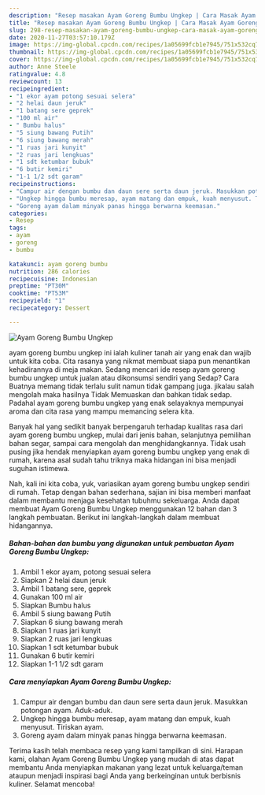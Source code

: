 ```yaml
---
description: "Resep masakan Ayam Goreng Bumbu Ungkep | Cara Masak Ayam Goreng Bumbu Ungkep Yang Mudah Dan Praktis"
title: "Resep masakan Ayam Goreng Bumbu Ungkep | Cara Masak Ayam Goreng Bumbu Ungkep Yang Mudah Dan Praktis"
slug: 298-resep-masakan-ayam-goreng-bumbu-ungkep-cara-masak-ayam-goreng-bumbu-ungkep-yang-mudah-dan-praktis
date: 2020-11-27T03:57:10.179Z
image: https://img-global.cpcdn.com/recipes/1a05699fcb1e7945/751x532cq70/ayam-goreng-bumbu-ungkep-foto-resep-utama.jpg
thumbnail: https://img-global.cpcdn.com/recipes/1a05699fcb1e7945/751x532cq70/ayam-goreng-bumbu-ungkep-foto-resep-utama.jpg
cover: https://img-global.cpcdn.com/recipes/1a05699fcb1e7945/751x532cq70/ayam-goreng-bumbu-ungkep-foto-resep-utama.jpg
author: Anne Steele
ratingvalue: 4.8
reviewcount: 13
recipeingredient:
- "1 ekor ayam potong sesuai selera"
- "2 helai daun jeruk"
- "1 batang sere geprek"
- "100 ml air"
- " Bumbu halus"
- "5 siung bawang Putih"
- "6 siung bawang merah"
- "1 ruas jari kunyit"
- "2 ruas jari lengkuas"
- "1 sdt ketumbar bubuk"
- "6 butir kemiri"
- "1-1 1/2 sdt garam"
recipeinstructions:
- "Campur air dengan bumbu dan daun sere serta daun jeruk. Masukkan potongan ayam. Aduk-aduk."
- "Ungkep hingga bumbu meresap, ayam matang dan empuk, kuah menyusut. Tiriskan ayam."
- "Goreng ayam dalam minyak panas hingga berwarna keemasan."
categories:
- Resep
tags:
- ayam
- goreng
- bumbu

katakunci: ayam goreng bumbu 
nutrition: 286 calories
recipecuisine: Indonesian
preptime: "PT30M"
cooktime: "PT53M"
recipeyield: "1"
recipecategory: Dessert

---
```



![Ayam Goreng Bumbu Ungkep](https://img-global.cpcdn.com/recipes/1a05699fcb1e7945/751x532cq70/ayam-goreng-bumbu-ungkep-foto-resep-utama.jpg)


ayam goreng bumbu ungkep ini ialah kuliner tanah air yang enak dan wajib untuk kita coba. Cita rasanya yang nikmat membuat siapa pun menantikan kehadirannya di meja makan.
Sedang mencari ide resep ayam goreng bumbu ungkep untuk jualan atau dikonsumsi sendiri yang Sedap? Cara Buatnya memang tidak terlalu sulit namun tidak gampang juga. jikalau salah mengolah maka hasilnya Tidak Memuaskan dan bahkan tidak sedap. Padahal ayam goreng bumbu ungkep yang enak selayaknya mempunyai aroma dan cita rasa yang mampu memancing selera kita.

Banyak hal yang sedikit banyak berpengaruh terhadap kualitas rasa dari ayam goreng bumbu ungkep, mulai dari jenis bahan, selanjutnya pemilihan bahan segar, sampai cara mengolah dan menghidangkannya. Tidak usah pusing jika hendak menyiapkan ayam goreng bumbu ungkep yang enak di rumah, karena asal sudah tahu triknya maka hidangan ini bisa menjadi suguhan istimewa.




Nah, kali ini kita coba, yuk, variasikan ayam goreng bumbu ungkep sendiri di rumah. Tetap dengan bahan sederhana, sajian ini bisa memberi manfaat dalam membantu menjaga kesehatan tubuhmu sekeluarga. Anda dapat membuat Ayam Goreng Bumbu Ungkep menggunakan 12 bahan dan 3 langkah pembuatan. Berikut ini langkah-langkah dalam membuat hidangannya.

<!--inarticleads1-->

##### Bahan-bahan dan bumbu yang digunakan untuk pembuatan Ayam Goreng Bumbu Ungkep:

1. Ambil 1 ekor ayam, potong sesuai selera
1. Siapkan 2 helai daun jeruk
1. Ambil 1 batang sere, geprek
1. Gunakan 100 ml air
1. Siapkan  Bumbu halus
1. Ambil 5 siung bawang Putih
1. Siapkan 6 siung bawang merah
1. Siapkan 1 ruas jari kunyit
1. Siapkan 2 ruas jari lengkuas
1. Siapkan 1 sdt ketumbar bubuk
1. Gunakan 6 butir kemiri
1. Siapkan 1-1 1/2 sdt garam




<!--inarticleads2-->

##### Cara menyiapkan Ayam Goreng Bumbu Ungkep:

1. Campur air dengan bumbu dan daun sere serta daun jeruk. Masukkan potongan ayam. Aduk-aduk.
1. Ungkep hingga bumbu meresap, ayam matang dan empuk, kuah menyusut. Tiriskan ayam.
1. Goreng ayam dalam minyak panas hingga berwarna keemasan.




Terima kasih telah membaca resep yang kami tampilkan di sini. Harapan kami, olahan Ayam Goreng Bumbu Ungkep yang mudah di atas dapat membantu Anda menyiapkan makanan yang lezat untuk keluarga/teman ataupun menjadi inspirasi bagi Anda yang berkeinginan untuk berbisnis kuliner. Selamat mencoba!
